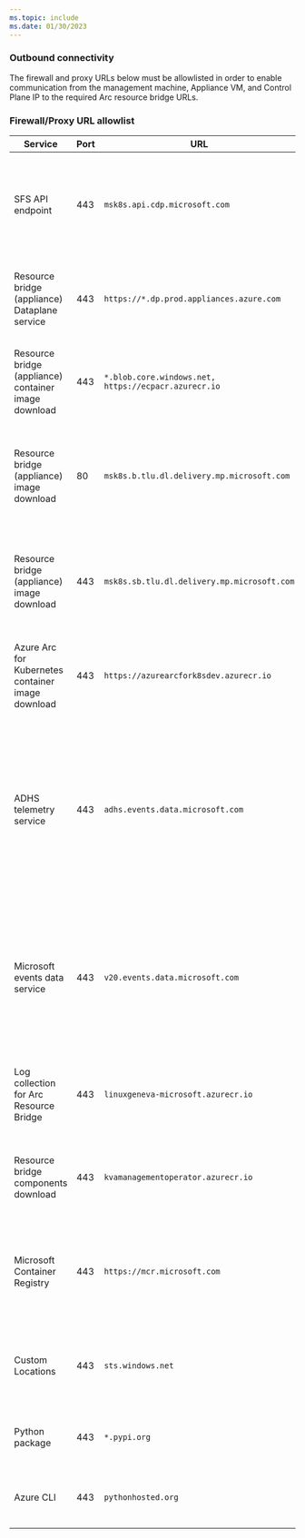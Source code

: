```yaml
---
ms.topic: include
ms.date: 01/30/2023
---
```


### Outbound connectivity

The firewall and proxy URLs below must be allowlisted in order to enable communication from the management machine, Appliance VM, and Control Plane IP to the required Arc resource bridge URLs.

### Firewall/Proxy URL allowlist

|**Service**|**Port**|**URL**|**Direction**|**Notes**|
|--|--|--|--|--|
|SFS API endpoint | 443 | `msk8s.api.cdp.microsoft.com` | Management machine,  Appliance VM IP and Control Plane IP need outbound connection. | Used when downloading product catalog, product bits, and OS images from SFS. |
|Resource bridge (appliance) Dataplane service| 443 | `https://*.dp.prod.appliances.azure.com`| Appliance VM IP and Control Plane IP need outbound connection. | Communicate with resource provider in Azure.|
|Resource bridge (appliance) container image download| 443 | `*.blob.core.windows.net, https://ecpacr.azurecr.io`| Appliance VM IP and Control Plane IP need outbound connection. | Required to pull container images. |
|Resource bridge (appliance) image download| 80 | `msk8s.b.tlu.dl.delivery.mp.microsoft.com`| Management machine,  Appliance VM IP and Control Plane IP need outbound connection. |  Download the Arc Resource Bridge OS images.  |
|Resource bridge (appliance) image download| 443 | `msk8s.sb.tlu.dl.delivery.mp.microsoft.com`| Management machine,  Appliance VM IP and Control Plane IP need outbound connection. |  Download the Arc Resource Bridge OS images.  |
|Azure Arc for Kubernetes container image download| 443 | `https://azurearcfork8sdev.azurecr.io`|  Appliance VM IP and Control Plane IP need outbound connection. | Required to pull container images. |
|ADHS telemetry service | 443 | `adhs.events.data.microsoft.com`| Appliance VM IP and Control Plane IP need outbound connection. | Runs inside the appliance/mariner OS. Used periodically to send Microsoft required diagnostic data from control plane nodes. Used when telemetry is coming off Mariner, which would mean any Kubernetes control plane. |
|Microsoft events data service | 443 |`v20.events.data.microsoft.com`| Appliance VM IP and Control Plane IP need outbound connection. | Used periodically to send Microsoft required diagnostic data from the Azure Stack HCI or Windows Server host. Used when telemetry is coming off Windows like Windows Server or HCI. |
|Log collection for Arc Resource Bridge| 443 | `linuxgeneva-microsoft.azurecr.io`| Appliance VM IP and Control Plane IP need outbound connection. | Push logs for Appliance managed components.|
|Resource bridge components download| 443 | `kvamanagementoperator.azurecr.io`| Appliance VM IP and Control Plane IP need outbound connection. | Required to pull artifacts for Appliance managed components.|
|Microsoft Container Registry| 443 | `https://mcr.microsoft.com`| Management machine, Appliance VM IP and Control Plane IP need outbound connection. | Download container images for Arc Resource Bridge.|
|Custom Locations| 443 | `sts.windows.net`| Appliance VM IP and Control Plane IP need outbound connection. | Required for use by the Custom Locations cluster extension.|
|Python package| 443 | `*.pypi.org`| Management machine needs outbound connection. | Validate Kubernetes and Python versions.|
|Azure CLI| 443 | `pythonhosted.org`| Management machine needs outbound connection. | Python packages for Azure CLI installation.|
